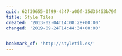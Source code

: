 ```yaml
---
guid: 62f39655-0f99-4347-a00f-35d36463b79f
title: Style Tiles
created: '2013-02-04T14:08:28+00:00'
changed: '2019-09-24T14:44:34+00:00'


bookmark_of: 'http://styletil.es/'
---
```




